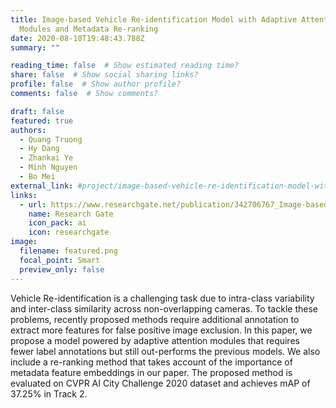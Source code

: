 ```yaml
---
title: Image-based Vehicle Re-identification Model with Adaptive Attention
  Modules and Metadata Re-ranking
date: 2020-08-10T19:48:43.788Z
summary: ""

reading_time: false  # Show estimated reading time?
share: false  # Show social sharing links?
profile: false  # Show author profile?
comments: false  # Show comments?

draft: false
featured: true
authors:
  - Quang Truong
  - Hy Dang
  - Zhankai Ye
  - Minh Nguyen
  - Bo Mei
external_link: #project/image-based-vehicle-re-identification-model-with-adaptive-attention-modules-and-metadata-re-ranking/
links:
  - url: https://www.researchgate.net/publication/342706767_Image-based_Vehicle_Re-identification_Model_with_Adaptive_Attention_Modules_and_Metadata_Re-ranking
    name: Research Gate
    icon_pack: ai
    icon: researchgate
image:
  filename: featured.png
  focal_point: Smart
  preview_only: false
---
```

Vehicle Re-identification is a challenging task due to intra-class variability and inter-class similarity across non-overlapping cameras. To tackle these problems, recently proposed methods require additional annotation to extract more features for false positive image exclusion. In this paper, we propose a model powered by adaptive attention modules that requires fewer label annotations but still out-performs the previous models. We also include a re-ranking method that takes account of the importance of metadata feature embeddings in our paper. The proposed method is evaluated on CVPR AI City Challenge 2020 dataset and achieves mAP of 37.25% in Track 2.
